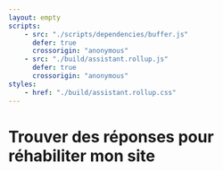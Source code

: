 ```yaml
---
layout: empty
scripts:
    - src: "./scripts/dependencies/buffer.js"
      defer: true
      crossorigin: "anonymous"
    - src: "./build/assistant.rollup.js"
      defer: true
      crossorigin: "anonymous"
styles:
    - href: "./build/assistant.rollup.css"
---
```


# Trouver des réponses pour réhabiliter mon site

<div class="svelte-main"></div>

<style>
  main{
    padding-top: 1rem;
  }

  main > h1{
    margin-bottom: 2.5rem;
  }

  .svelte-main{
    max-width: 50rem;
  }
</style>
